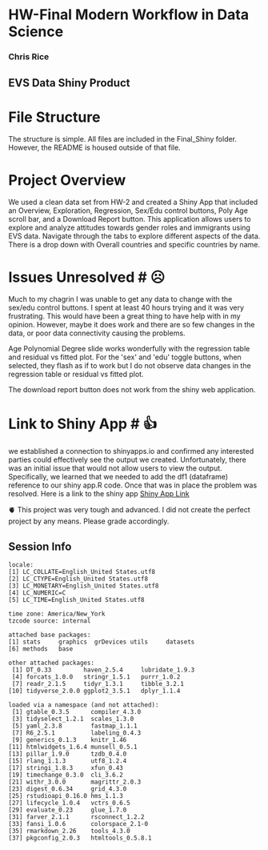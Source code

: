 # HW-Final Modern Workflow in Data Science
### Chris Rice
## EVS Data Shiny Product

# File Structure #
The structure is simple. All files are included in the Final_Shiny folder. However, the README is housed outside of that file. 

# Project Overview #

We used a clean data set from HW-2 and created a Shiny App that included an Overview, Exploration, Regression, Sex/Edu control buttons, Poly Age scroll bar, and a Download Report button. This application allows users to explore and analyze attitudes towards gender roles and immigrants using EVS data. Navigate through the tabs to explore different aspects of the data. There is a drop down with Overall countries and specific countries by name. 


# Issues Unresolved # ☹️

Much to my chagrin I was unable to get any data to change with the sex/edu control buttons. I spent at least 40 hours trying and it was very frustrating. This would have been a great thing to have help with in my opinion. However, maybe it does work and there are so few changes in the data, or poor data connectivity causing the problems. 

Age Polynomial Degree slide works wonderfully with the regression table and residual vs fitted plot. For the 'sex' and 'edu' toggle buttons, when selected, they flash as if to work but I do not observe data changes in the regression table or residual vs fitted plot. 

The download report button does not work from the shiny web application. 


# Link to Shiny App # 👍
we established a connection to shinyapps.io and confirmed any interested parties could effectively see the output we created. Unfortunately, there was an initial issue that would not allow users to view the output. Specifically, we learned that we needed to add the df1 (dataframe) reference to our shiny app.R code. Once that was in place the problem was resolved. Here is a link to the shiny app [Shiny App Link](https://crice0023.shinyapps.io/Final_Shiny/)

:anatomical_heart: This project was very tough and advanced. I did not create the perfect project by any means. Please grade accordingly. 

## Session Info

```
locale:
[1] LC_COLLATE=English_United States.utf8 
[2] LC_CTYPE=English_United States.utf8   
[3] LC_MONETARY=English_United States.utf8
[4] LC_NUMERIC=C                          
[5] LC_TIME=English_United States.utf8    

time zone: America/New_York
tzcode source: internal

attached base packages:
[1] stats     graphics  grDevices utils     datasets 
[6] methods   base     

other attached packages:
 [1] DT_0.33         haven_2.5.4     lubridate_1.9.3
 [4] forcats_1.0.0   stringr_1.5.1   purrr_1.0.2    
 [7] readr_2.1.5     tidyr_1.3.1     tibble_3.2.1   
[10] tidyverse_2.0.0 ggplot2_3.5.1   dplyr_1.1.4    

loaded via a namespace (and not attached):
 [1] gtable_0.3.5      compiler_4.3.0   
 [3] tidyselect_1.2.1  scales_1.3.0     
 [5] yaml_2.3.8        fastmap_1.1.1    
 [7] R6_2.5.1          labeling_0.4.3   
 [9] generics_0.1.3    knitr_1.46       
[11] htmlwidgets_1.6.4 munsell_0.5.1    
[13] pillar_1.9.0      tzdb_0.4.0       
[15] rlang_1.1.3       utf8_1.2.4       
[17] stringi_1.8.3     xfun_0.43        
[19] timechange_0.3.0  cli_3.6.2        
[21] withr_3.0.0       magrittr_2.0.3   
[23] digest_0.6.34     grid_4.3.0       
[25] rstudioapi_0.16.0 hms_1.1.3        
[27] lifecycle_1.0.4   vctrs_0.6.5      
[29] evaluate_0.23     glue_1.7.0       
[31] farver_2.1.1      rsconnect_1.2.2  
[33] fansi_1.0.6       colorspace_2.1-0 
[35] rmarkdown_2.26    tools_4.3.0      
[37] pkgconfig_2.0.3   htmltools_0.5.8.1

```
